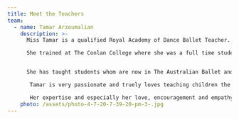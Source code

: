 ```yaml
---
title: Meet the Teachers
team:
  - name: Tamar Arzoumalian
    description: >-
      Miss Tamar is a qualified Royal Academy of Dance Ballet Teacher. 

      She trained at The Conlan College where she was a full time student.  She has been teaching 3 to 18 year olds for over 10 years and is in her 14th year teaching in the Eastern Suburbs.  


      She has taught students whom are now in The Australian Ballet and The English National also in Germany, Switzerland, Czech Rupublic and Amsterdam training and are pursuing their dreams to become professional dancers world wide.

       Tamar is very passionate and truely loves teaching children the art of Dance and wants to give the children a fun and wonderful experience.

       Her expertise and especially her love, encouragement and empathy for our valuable children. She just wants to give children the opportunity to Dance and have FUN !!!
    photo: /assets/photo-4-7-20-7-39-20-pm-3-.jpg
---
```

